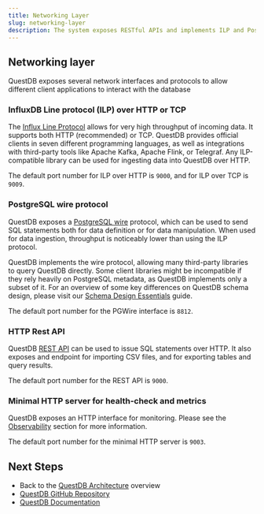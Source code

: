 ```yaml
---
title: Networking Layer
slug: networking-layer
description: The system exposes RESTful APIs and implements ILP and PostgreSQL wire protocols so that existing tools and drivers work out-of-the-box. It also offers a health and metrics endpoint.
---
```



## Networking layer

QuestDB exposes several network interfaces and protocols to allow different client applications to interact with the database

### InfluxDB Line protocol (ILP) over HTTP or TCP

The [Influx Line Protocol](/docs/reference/api/ilp/overview/) allows for very high throughput of incoming data. It supports
both HTTP (recommended) or TCP. QuestDB provides official clients in seven different programming languages, as well as
integrations with third-party tools like Apache Kafka, Apache Flink, or Telegraf. Any ILP-compatible library can be used
for ingesting data into QuestDB over HTTP.

The default port number for ILP over HTTP is `9000`, and for ILP over TCP is `9009`.

### PostgreSQL wire protocol

QuestDB exposes a [PostgreSQL wire](/docs/reference/sql/overview/#postgresql) protocol, which can be used to send SQL
statements both for data definition or for data manipulation. When used for data ingestion, throughput is noticeably
lower than using the ILP protocol.

QuestDB implements the wire protocol, allowing many third-party libraries to query QuestDB directly. Some client libraries
might be incompatible if they rely heavily on PostgreSQL metadata, as QuestDB implements only a subset of it. For an
overview of some key differences on QuestDB schema design, please visit our
[Schema Design Essentials](/docs/guides/schema-design-essentials/) guide.

The default port number for the PGWire interface is `8812`.

### HTTP Rest API

QuestDB [REST API](/docs/reference/sql/overview/#rest-http-api) can be used to issue SQL statements over HTTP. It also
exposes and endpoint for importing CSV files, and for exporting tables and query results.

The default port number for the REST API is `9000`.

### Minimal HTTP server for health-check and metrics

QuestDB exposes an HTTP interface for monitoring. Please see the [Observability](/docs/guides/architecture/observability) section
for more information.

The default port number for the minimal HTTP server is `9003`.

## Next Steps

- Back to the [QuestDB Architecture](/docs/guides/architecture/questdb-architecture) overview
- [QuestDB GitHub Repository](https://github.com/questdb/questdb)
- [QuestDB Documentation](/docs)
